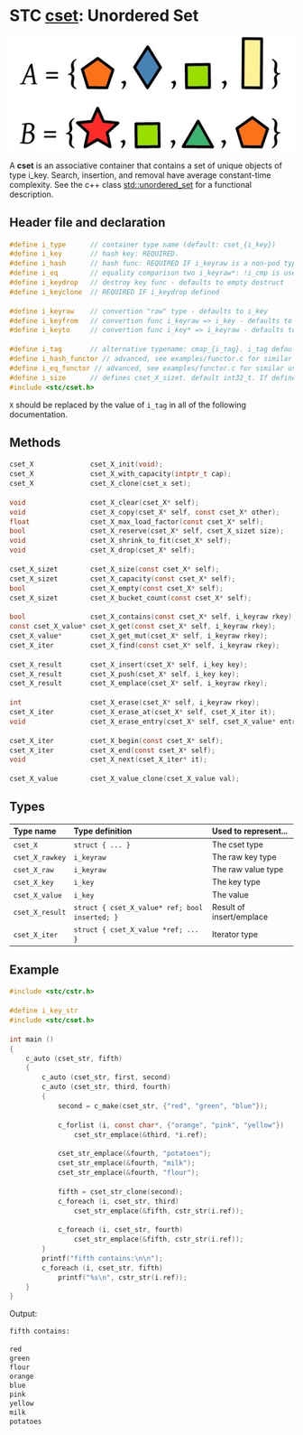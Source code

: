 # STC [cset](../include/stc/cset.h): Unordered Set
![Set](pics/set.jpg)

A **cset** is an associative container that contains a set of unique objects of type i_key. Search, insertion, and removal have average constant-time complexity. See the c++ class
[std::unordered_set](https://en.cppreference.com/w/cpp/container/unordered_set) for a functional description.

## Header file and declaration

```c
#define i_type      // container type name (default: cset_{i_key})
#define i_key       // hash key: REQUIRED.
#define i_hash      // hash func: REQUIRED IF i_keyraw is a non-pod type.
#define i_eq        // equality comparison two i_keyraw*: !i_cmp is used if not defined.
#define i_keydrop   // destroy key func - defaults to empty destruct
#define i_keyclone  // REQUIRED IF i_keydrop defined

#define i_keyraw    // convertion "raw" type - defaults to i_key
#define i_keyfrom   // convertion func i_keyraw => i_key - defaults to plain copy
#define i_keyto     // convertion func i_key* => i_keyraw - defaults to plain copy

#define i_tag       // alternative typename: cmap_{i_tag}. i_tag defaults to i_val
#define i_hash_functor // advanced, see examples/functor.c for similar usage.
#define i_eq_functor // advanced, see examples/functor.c for similar usage.
#define i_size      // defines cset_X_sizet. default int32_t. If defined, table expand 2x (else 1.5x)
#include <stc/cset.h>
```
`X` should be replaced by the value of `i_tag` in all of the following documentation.

## Methods

```c
cset_X              cset_X_init(void);
cset_X              cset_X_with_capacity(intptr_t cap);
cset_X              cset_X_clone(cset_x set);

void                cset_X_clear(cset_X* self);
void                cset_X_copy(cset_X* self, const cset_X* other);
float               cset_X_max_load_factor(const cset_X* self);              // default: 0.85
bool                cset_X_reserve(cset_X* self, cset_X_sizet size);
void                cset_X_shrink_to_fit(cset_X* self);
void                cset_X_drop(cset_X* self);                               // destructor

cset_X_sizet        cset_X_size(const cset_X* self);                         // num. of allocated buckets
cset_X_sizet        cset_X_capacity(const cset_X* self);                     // buckets * max_load_factor
bool                cset_X_empty(const cset_X* self);
cset_X_sizet        cset_X_bucket_count(const cset_X* self);

bool                cset_X_contains(const cset_X* self, i_keyraw rkey);
const cset_X_value* cset_X_get(const cset_X* self, i_keyraw rkey);          // return NULL if not found
cset_X_value*       cset_X_get_mut(cset_X* self, i_keyraw rkey);            // mutable get
cset_X_iter         cset_X_find(const cset_X* self, i_keyraw rkey);

cset_X_result       cset_X_insert(cset_X* self, i_key key);
cset_X_result       cset_X_push(cset_X* self, i_key key);                    // alias for insert.
cset_X_result       cset_X_emplace(cset_X* self, i_keyraw rkey);

int                 cset_X_erase(cset_X* self, i_keyraw rkey);               // return 0 or 1
cset_X_iter         cset_X_erase_at(cset_X* self, cset_X_iter it);           // return iter after it
void                cset_X_erase_entry(cset_X* self, cset_X_value* entry);

cset_X_iter         cset_X_begin(const cset_X* self);
cset_X_iter         cset_X_end(const cset_X* self);
void                cset_X_next(cset_X_iter* it);

cset_X_value        cset_X_value_clone(cset_X_value val);
```

## Types

| Type name          | Type definition                                  | Used to represent...        |
|:-------------------|:-------------------------------------------------|:----------------------------|
| `cset_X`           | `struct { ... }`                                 | The cset type               |
| `cset_X_rawkey`    | `i_keyraw`                                       | The raw key type            |
| `cset_X_raw`       | `i_keyraw`                                       | The raw value type          |
| `cset_X_key`       | `i_key`                                          | The key type                |
| `cset_X_value`     | `i_key`                                          | The value                   |
| `cset_X_result`    | `struct { cset_X_value* ref; bool inserted; }`   | Result of insert/emplace    |
| `cset_X_iter`      | `struct { cset_X_value *ref; ... }`              | Iterator type               |

## Example
```c
#include <stc/cstr.h>

#define i_key_str
#include <stc/cset.h>

int main ()
{
    c_auto (cset_str, fifth)
    {
        c_auto (cset_str, first, second)
        c_auto (cset_str, third, fourth)
        {
            second = c_make(cset_str, {"red", "green", "blue"});

            c_forlist (i, const char*, {"orange", "pink", "yellow"})
                cset_str_emplace(&third, *i.ref);

            cset_str_emplace(&fourth, "potatoes");
            cset_str_emplace(&fourth, "milk");
            cset_str_emplace(&fourth, "flour");

            fifth = cset_str_clone(second);
            c_foreach (i, cset_str, third)
                cset_str_emplace(&fifth, cstr_str(i.ref));

            c_foreach (i, cset_str, fourth)
                cset_str_emplace(&fifth, cstr_str(i.ref));
        }
        printf("fifth contains:\n\n");
        c_foreach (i, cset_str, fifth)
            printf("%s\n", cstr_str(i.ref));
    }
}
```
Output:
```
fifth contains:

red
green
flour
orange
blue
pink
yellow
milk
potatoes
```
